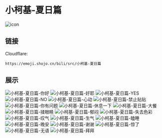 # 小柯基-夏日篇
![icon](https://emoji.shojo.cn/bili/src/小柯基-夏日篇/icon.png)
## 链接
Cloudflare:
```
https://emoji.shojo.cn/bili/src/小柯基-夏日篇
```
## 展示
![小柯基-夏日篇-你好](https://emoji.shojo.cn/bili/src/小柯基-夏日篇/小柯基-夏日篇-你好.png)
![小柯基-夏日篇-好耶](https://emoji.shojo.cn/bili/src/小柯基-夏日篇/小柯基-夏日篇-好耶.png)
![小柯基-夏日篇-YES](https://emoji.shojo.cn/bili/src/小柯基-夏日篇/小柯基-夏日篇-YES.png)
![小柯基-夏日篇-NO](https://emoji.shojo.cn/bili/src/小柯基-夏日篇/小柯基-夏日篇-NO.png)
![小柯基-夏日篇-心动](https://emoji.shojo.cn/bili/src/小柯基-夏日篇/小柯基-夏日篇-心动.png)
![小柯基-夏日篇-禁止贴贴](https://emoji.shojo.cn/bili/src/小柯基-夏日篇/小柯基-夏日篇-禁止贴贴.png)
![小柯基-夏日篇-你有问题](https://emoji.shojo.cn/bili/src/小柯基-夏日篇/小柯基-夏日篇-你有问题.png)
![小柯基-夏日篇-休息一下](https://emoji.shojo.cn/bili/src/小柯基-夏日篇/小柯基-夏日篇-休息一下.png)
![小柯基-夏日篇-大餐](https://emoji.shojo.cn/bili/src/小柯基-夏日篇/小柯基-夏日篇-大餐.png)
![小柯基-夏日篇-揉眼睛](https://emoji.shojo.cn/bili/src/小柯基-夏日篇/小柯基-夏日篇-揉眼睛.png)
![小柯基-夏日篇-郁闷](https://emoji.shojo.cn/bili/src/小柯基-夏日篇/小柯基-夏日篇-郁闷.png)
![小柯基-夏日篇-失去色彩](https://emoji.shojo.cn/bili/src/小柯基-夏日篇/小柯基-夏日篇-失去色彩.png)
![小柯基-夏日篇-叹气](https://emoji.shojo.cn/bili/src/小柯基-夏日篇/小柯基-夏日篇-叹气.png)
![小柯基-夏日篇-生气](https://emoji.shojo.cn/bili/src/小柯基-夏日篇/小柯基-夏日篇-生气.png)
![小柯基-夏日篇-瞌睡](https://emoji.shojo.cn/bili/src/小柯基-夏日篇/小柯基-夏日篇-瞌睡.png)
![小柯基-夏日篇-晚安](https://emoji.shojo.cn/bili/src/小柯基-夏日篇/小柯基-夏日篇-晚安.png)
![小柯基-夏日篇-谢谢](https://emoji.shojo.cn/bili/src/小柯基-夏日篇/小柯基-夏日篇-谢谢.png)
![小柯基-夏日篇-惊了](https://emoji.shojo.cn/bili/src/小柯基-夏日篇/小柯基-夏日篇-惊了.png)
![小柯基-夏日篇-无语](https://emoji.shojo.cn/bili/src/小柯基-夏日篇/小柯基-夏日篇-无语.png)
![小柯基-夏日篇-拜拜](https://emoji.shojo.cn/bili/src/小柯基-夏日篇/小柯基-夏日篇-拜拜.png)
